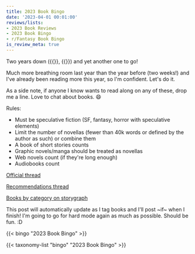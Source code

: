 ```yaml
---
title: 2023 Book Bingo
date: '2023-04-01 00:01:00'
reviews/lists:
- 2023 Book Reviews
- 2023 Book Bingo
- r/Fantasy Book Bingo
is_review_meta: true
---
```

Two years down ({{<crosslink text="2021" title="2021 Book Bingo">}}, {{<crosslink text="2022" title="2022 Book Bingo">}}) and yet another one to go!

Much more breathing room last year than the year before (two weeks!) and I've already been reading more this year, so I'm confident. Let's do it. 

As a side note, if anyone I know wants to read along on any of these, drop me a line. Love to chat about books. :smile: 

Rules:
- Must be speculative fiction (SF, fantasy, horror with speculative elements)
- Limit the number of novellas (fewer than 40k words or defined by the author as such) or combine them
- A book of short stories counts
- Graphic novels/manga should be treated as novellas
- Web novels count (if they're long enough)
- Audiobooks count

[Official thread](https://old.reddit.com/r/Fantasy/comments/128oxqt/official_rfantasy_2023_book_bingo_challenge/)

[Recommendations thread](https://www.reddit.com/r/Fantasy/comments/128ozc6/the_2023_rfantasy_bingo_recommendations_list/)

[Books by category on storygraph](https://app.thestorygraph.com/reading_challenges/a39cd0c8-55c1-4102-9dcc-0fc5f1d7ae47?redirect=true)

This post will automatically update as I tag books and I'll post ~if~ when I finish! I'm going to go for hard mode again as much as possible. Should be fun. :D

{{< bingo "2023 Book Bingo" >}}

{{< taxonomy-list "bingo" "2023 Book Bingo" >}}